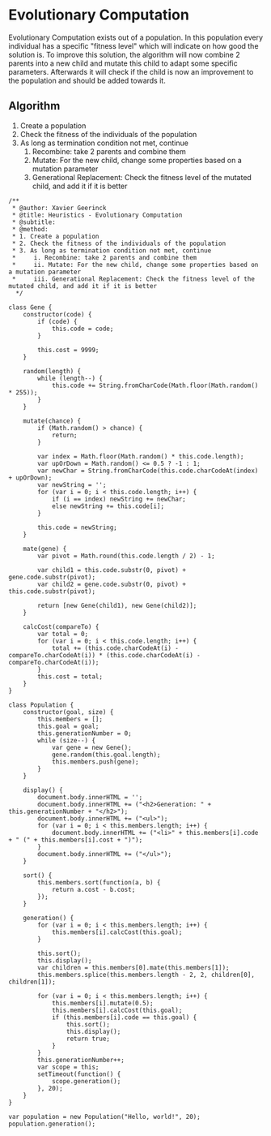 # Evolutionary Computation

Evolutionary Computation exists out of a population. In this population every individual has a specific "fitness level" which will indicate on how good the solution is. To improve this solution, the algorithm will now combine 2 parents into a new child and mutate this child to adapt some specific parameters. Afterwards it will check if the child is now an improvement to the population and should be added towards it.

## Algorithm

1. Create a population
2. Check the fitness of the individuals of the population
3. As long as termination condition not met, continue
   1. Recombine: take 2 parents and combine them
   2. Mutate: For the new child, change some properties based on a mutation parameter
   3. Generational Replacement: Check the fitness level of the mutated child, and add it if it is better

```text
/**
 * @author: Xavier Geerinck
 * @title: Heuristics - Evolutionary Computation
 * @subtitle: 
 * @method:
 * 1. Create a population
 * 2. Check the fitness of the individuals of the population
 * 3. As long as termination condition not met, continue
 *     i. Recombine: take 2 parents and combine them
 *     ii. Mutate: For the new child, change some properties based on a mutation parameter
 *     iii. Generational Replacement: Check the fitness level of the mutated child, and add it if it is better
  */

class Gene {
    constructor(code) {
        if (code) {
            this.code = code;
        }

        this.cost = 9999;
    }

    random(length) {
        while (length--) {
            this.code += String.fromCharCode(Math.floor(Math.random() * 255));
        }
    }

    mutate(chance) {
        if (Math.random() > chance) {
            return;
        }

        var index = Math.floor(Math.random() * this.code.length);
        var upOrDown = Math.random() <= 0.5 ? -1 : 1;
        var newChar = String.fromCharCode(this.code.charCodeAt(index) + upOrDown);
        var newString = '';
        for (var i = 0; i < this.code.length; i++) {
            if (i == index) newString += newChar;
            else newString += this.code[i];
        }

        this.code = newString;
    }

    mate(gene) {
        var pivot = Math.round(this.code.length / 2) - 1;

        var child1 = this.code.substr(0, pivot) + gene.code.substr(pivot);
        var child2 = gene.code.substr(0, pivot) + this.code.substr(pivot);

        return [new Gene(child1), new Gene(child2)];
    }

    calcCost(compareTo) {
        var total = 0;
        for (var i = 0; i < this.code.length; i++) {
            total += (this.code.charCodeAt(i) - compareTo.charCodeAt(i)) * (this.code.charCodeAt(i) - compareTo.charCodeAt(i));
        }
        this.cost = total;
    }
}

class Population {
    constructor(goal, size) {
        this.members = [];
        this.goal = goal;
        this.generationNumber = 0;
        while (size--) {
            var gene = new Gene();
            gene.random(this.goal.length);
            this.members.push(gene);
        }
    }

    display() {
        document.body.innerHTML = '';
        document.body.innerHTML += ("<h2>Generation: " + this.generationNumber + "</h2>");
        document.body.innerHTML += ("<ul>");
        for (var i = 0; i < this.members.length; i++) {
            document.body.innerHTML += ("<li>" + this.members[i].code + " (" + this.members[i].cost + ")");
        }
        document.body.innerHTML += ("</ul>");
    }

    sort() {
        this.members.sort(function(a, b) {
            return a.cost - b.cost;
        });
    }

    generation() {
        for (var i = 0; i < this.members.length; i++) {
            this.members[i].calcCost(this.goal);
        }

        this.sort();
        this.display();
        var children = this.members[0].mate(this.members[1]);
        this.members.splice(this.members.length - 2, 2, children[0], children[1]);

        for (var i = 0; i < this.members.length; i++) {
            this.members[i].mutate(0.5);
            this.members[i].calcCost(this.goal);
            if (this.members[i].code == this.goal) {
                this.sort();
                this.display();
                return true;
            }
        }
        this.generationNumber++;
        var scope = this;
        setTimeout(function() {
            scope.generation();
        }, 20);
    }
}

var population = new Population("Hello, world!", 20);
population.generation();
```

